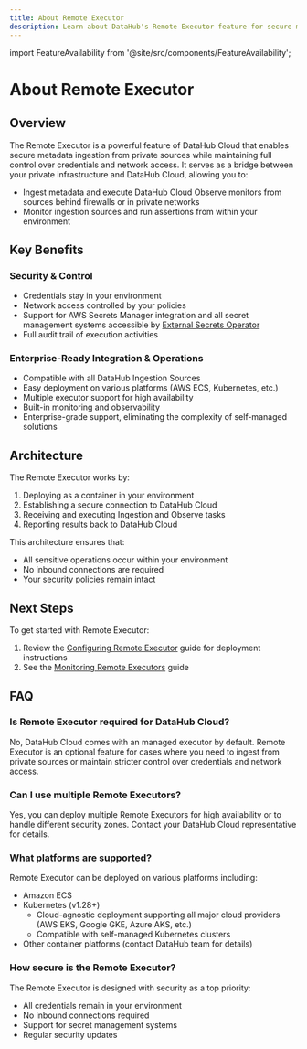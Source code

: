 ```yaml
---
title: About Remote Executor
description: Learn about DataHub's Remote Executor feature for secure metadata ingestion from private sources
---
```


import FeatureAvailability from '@site/src/components/FeatureAvailability';

# About Remote Executor

<FeatureAvailability saasOnly />

## Overview

The Remote Executor is a powerful feature of DataHub Cloud that enables secure metadata ingestion from private sources while maintaining full control over credentials and network access. It serves as a bridge between your private infrastructure and DataHub Cloud, allowing you to:

- Ingest metadata and execute DataHub Cloud Observe monitors from sources behind firewalls or in private networks
- Monitor ingestion sources and run assertions from within your environment

## Key Benefits

### Security & Control

- Credentials stay in your environment
- Network access controlled by your policies
- Support for AWS Secrets Manager integration and all secret management systems accessible by [External Secrets Operator](https://external-secrets.io/latest/provider/aws-secrets-manager/)
- Full audit trail of execution activities

### Enterprise-Ready Integration & Operations

- Compatible with all DataHub Ingestion Sources
- Easy deployment on various platforms (AWS ECS, Kubernetes, etc.)
- Multiple executor support for high availability
- Built-in monitoring and observability
- Enterprise-grade support, eliminating the complexity of self-managed solutions

## Architecture

The Remote Executor works by:

1. Deploying as a container in your environment
2. Establishing a secure connection to DataHub Cloud
3. Receiving and executing Ingestion and Observe tasks
4. Reporting results back to DataHub Cloud

This architecture ensures that:

- All sensitive operations occur within your environment
- No inbound connections are required
- Your security policies remain intact

## Next Steps

To get started with Remote Executor:

1. Review the [Configuring Remote Executor](../operator-guide/setting-up-remote-ingestion-executor.md) guide for deployment instructions
2. See the [Monitoring Remote Executors](monitoring.md) guide

## FAQ

### Is Remote Executor required for DataHub Cloud?
No, DataHub Cloud comes with an managed executor by default. Remote Executor is an optional feature for cases where you need to ingest from private sources or maintain stricter control over credentials and network access.

### Can I use multiple Remote Executors?
Yes, you can deploy multiple Remote Executors for high availability or to handle different security zones. Contact your DataHub Cloud representative for details.

### What platforms are supported?

Remote Executor can be deployed on various platforms including:

- Amazon ECS
- Kubernetes (v1.28+)
  - Cloud-agnostic deployment supporting all major cloud providers (AWS EKS, Google GKE, Azure AKS, etc.)
  - Compatible with self-managed Kubernetes clusters
- Other container platforms (contact DataHub team for details)

### How secure is the Remote Executor?

The Remote Executor is designed with security as a top priority:

- All credentials remain in your environment
- No inbound connections required
- Support for secret management systems
- Regular security updates
